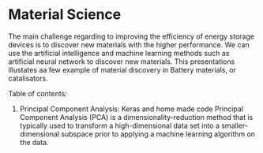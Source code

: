 



# Material Science

The main challenge regarding to improving the efficiency of energy storage devices is to discover new materials with the higher performance.
We can use the artificial intelligence and machine learning methods such as artificial neural network to discover new materials. This presentations illustates aa few example of material discovery in Battery materials, or catalisators.



Table of contents:
1. Principal Component Analysis: Keras and home made code
Principal Component Analysis (PCA) is a dimensionality-reduction method that is typically used to transform a high-dimensional data set into a smaller-dimensional subspace prior to applying a machine learning algorithm on the data.



